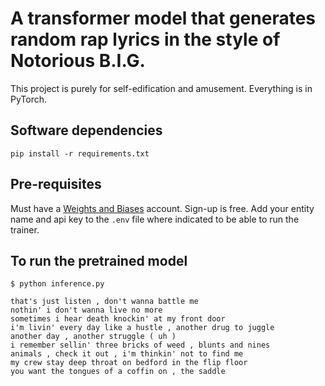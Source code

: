 # A transformer model that generates random rap lyrics in the style of Notorious B.I.G.

This project is purely for self-edification and amusement. Everything is in PyTorch.

## Software dependencies

`pip install -r requirements.txt`

## Pre-requisites

Must have a [Weights and Biases](https://wandb.ai/site) account. Sign-up is free. Add your entity name and api key to the `.env` file where indicated to be able to run the trainer.


## To run the pretrained model


```
$ python inference.py

that's just listen , don't wanna battle me 
nothin' i don't wanna live no more 
sometimes i hear death knockin' at my front door 
i'm livin' every day like a hustle , another drug to juggle 
another day , another struggle ( uh ) 
i remember sellin' three bricks of weed , blunts and nines 
animals , check it out , i'm thinkin' not to find me 
my crew stay deep throat on bedford in the flip floor 
you want the tongues of a coffin on , the saddle 
```

